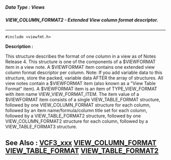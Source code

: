 ##### Data Type : Views
##### VIEW_COLUMN_FORMAT2 - Extended View column format descriptor.
---
```
#include <viewfmt.h>
```
**Description :**

This structure describes the format of one column in a view as of Notes Release 
4. This structure is one of the components of a $VIEWFORMAT item in a view 
note. A $VIEWFORMAT item contains one extended view column format descriptor 
per column. Note: If you add variable data to this structure, store the packed, 
variable data AFTER the array of structures.  All view notes contain a 
$VIEWFORMAT item (also known as a "View Table Format" item).  A $VIEWFORMAT 
item is an item of TYPE_VIEW_FORMAT with item name VIEW_VIEW_FORMAT_ITEM. The 
item value of a $VIEWFORMAT item consists of a single VIEW_TABLE_FORMAT 
structure, followed by one VIEW_COLUMN_FORMAT structure for each column, 
followed by an item name/formula/column title set for each column, followed by 
a  VIEW_TABLE_FORMAT2 structure, followed by one VIEW_COLUMN_FORMAT2 structure 
for each column, followed by a VIEW_TABLE_FORMAT3 structure.

**See Also :**
[VCF3_xxx](/reference/Symb/VCF3_xxx)
[VIEW_COLUMN_FORMAT](/reference/Data/VIEW_COLUMN_FORMAT)
[VIEW_TABLE_FORMAT](/reference/Data/VIEW_TABLE_FORMAT)
[VIEW_TABLE_FORMAT2](/reference/Data/VIEW_TABLE_FORMAT2)
---
